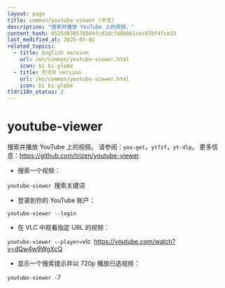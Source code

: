 ```yaml
---
layout: page
title: common/youtube-viewer (中文)
description: "搜索并播放 YouTube 上的视频。"
content_hash: 0525d830578564fcd2dcfd8b861cec07bf4fce53
last_modified_at: 2025-03-02
related_topics:
  - title: English version
    url: /en/common/youtube-viewer.html
    icon: bi bi-globe
  - title: 한국어 version
    url: /ko/common/youtube-viewer.html
    icon: bi bi-globe
tldri18n_status: 2
---
```

# youtube-viewer

搜索并播放 YouTube 上的视频。
请参阅：`you-get`，`ytfzf`，`yt-dlp`。
更多信息：<https://github.com/trizen/youtube-viewer>.

- 搜索一个视频：

`youtube-viewer `<span class="tldr-var badge badge-pill bg-dark-lm bg-white-dm text-white-lm text-dark-dm font-weight-bold">搜索关键词</span>

- 登录到你的 YouTube 账户：

`youtube-viewer --login`

- 在 VLC 中观看指定 URL 的视频：

`youtube-viewer --player=`<span class="tldr-var badge badge-pill bg-dark-lm bg-white-dm text-white-lm text-dark-dm font-weight-bold">vlc</span>` `<span class="tldr-var badge badge-pill bg-dark-lm bg-white-dm text-white-lm text-dark-dm font-weight-bold">https://youtube.com/watch?v=dQw4w9WgXcQ</span>

- 显示一个搜索提示并以 720p 播放已选视频：

`youtube-viewer -`<span class="tldr-var badge badge-pill bg-dark-lm bg-white-dm text-white-lm text-dark-dm font-weight-bold">7</span>

